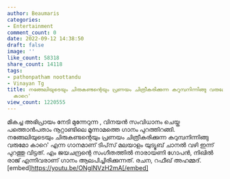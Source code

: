 ```yaml
---
author: Beaumaris
categories:
- Entertainment
comment_count: 0
date: 2022-09-12 14:38:50
draft: false
image: ''
like_count: 58318
share_count: 14118
tags:
- pathonpatham noottandu
- Vinayan Tg
title: നങ്ങേലിയുടെയും ചിരുകണ്ടന്റെയും പ്രണയം ചിത്രീകരിക്കുന്ന കറുമ്പനിന്നിങ്ങു വരുമോ
  കാറെ'
view_count: 1220555
---
```


മികച്ച അഭിപ്രായം നേടി മുന്നേറുന്ന , വിനയന്‍ സംവിധാനം ചെയ്ത പത്തൊന്‍പതാം നൂറ്റാണ്ടിലെ മൂന്നാമത്തെ ഗാനം പുറത്തിറങ്ങി. നങ്ങേലിയുടെയും ചിരുകണ്ടന്റെയും പ്രണയം ചിത്രീകരിക്കുന്ന കറുമ്പനിന്നിങ്ങു വരുമോ കാറെ' എന്ന ഗാനമാണ് ടിപ്‌സ് മലയാളം യുട്യൂബ് ചാനല്‍ വഴി ഇന്ന് പുറത്തു വിട്ടത്. എം ജയചന്ദ്രന്റെ സംഗീതത്തില്‍ നാരായണി ഗോപന്‍, നിഖില്‍ രാജ് എന്നിവരാണ് ഗാനം ആലപിച്ചിരിക്കുന്നത്. രചന, റഫീഖ് അഹമ്മദ്. [embed]https://youtu.be/ONgINVzH2mA[/embed]
